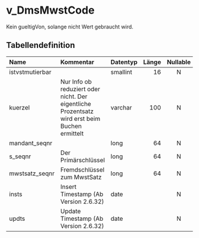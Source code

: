 # v_DmsMwstCode

Kein gueltigVon, solange nicht Wert gebraucht wird.

## Tabellendefinition

| Name            | Kommentar                                                                                     | Datentyp | Länge | Nullable |
| :-------------- | :-------------------------------------------------------------------------------------------- | :------- | ----: | :------: |
| istvstmutierbar |                                                                                               | smallint |    16 |    N     |
| kuerzel         | Nur Info ob reduziert oder nicht. Der eigentliche Prozentsatz wird erst beim Buchen ermittelt | varchar  |   100 |    N     |
| mandant_seqnr   |                                                                                               | long     |    64 |    N     |
| s_seqnr         | Der Primärschlüssel                                                                           | long     |    64 |    N     |
| mwstsatz_seqnr  | Fremdschlüssel zum MwstSatz                                                                   | long     |    64 |    N     |
| insts           | Insert Timestamp (Ab Version 2.6.32)                                                          | date     |       |    N     |
| updts           | Update Timestamp (Ab Version 2.6.32)                                                          | date     |       |    N     |
